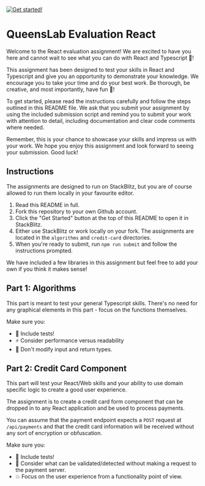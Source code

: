 [![Get started!](https://developer.stackblitz.com/img/open_in_stackblitz.svg)](https://stackblitz.com/github/exploringtheunknown/queenslab-evaluation-react)

# QueensLab Evaluation React

Welcome to the React evaluation assignment! We are excited to have you here and cannot wait to see what you can do with React and Typescript 🚀!

This assignment has been designed to test your skills in React and Typescript and give you an opportunity to demonstrate your knowledge. We encourage you to take your time and do your best work. Be thorough, be creative, and most importantly, have fun 🎉!

To get started, please read the instructions carefully and follow the steps outlined in this README file. We ask that you submit your assignment by using the included submission script and remind you to submit your work with attention to detail, including documentation and clear code comments where needed.

Remember, this is your chance to showcase your skills and impress us with your work. We hope you enjoy this assignment and look forward to seeing your submission. Good luck!

## Instructions
The assignments are designed to run on StackBlitz, but you are of course allowed to run them locally in your favourite editor.

1. Read this README in full.
2. Fork this repository to your own Github account.
2. Click the "Get Started" button at the top of this README to open it in StackBlitz.
4. Either use StackBlitz or work locally on your fork. The assignments are located in the `algorithms` and `credit-card` directories.
5. When you're ready to submit, run `npm run submit` and follow the instructions prompted.

We have included a few libraries in this assignment but feel free to add your own if you think it makes sense!

## Part 1: Algorithms

This part is meant to test your general Typescript skills.
There's no need for any graphical elements in this part - focus on the functions themselves.

Make sure you:
* 🧪 Include tests!
* ⚡ Consider performance versus readability
* 🚫 Don't modify input and return types.


## Part 2: Credit Card Component

This part will test your React/Web skills and your ability to use domain specific logic to create a good user experience.

The assignment is to create a credit card form component that can be dropped in to any React application and be used to process payments.

You can assume that the payment endpoint expects a `POST` request at `/api/payments` and that the credit card information will be received without any sort of encryption or obfuscation.

Make sure you:
* 🧪 Include tests!
* 🤔 Consider what can be validated/detected without making a request to the payment server.
* 💥 Focus on the user experience from a functionality point of view.

